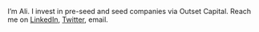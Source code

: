 I’m Ali. I invest in pre-seed and seed companies via Outset Capital. Reach me on [LinkedIn](https://www.linkedin.com/in/ali-rohde-90719970/), [Twitter](https://twitter.com/RohdeAli), email.
